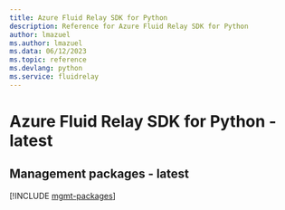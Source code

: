 ```yaml
---
title: Azure Fluid Relay SDK for Python
description: Reference for Azure Fluid Relay SDK for Python
author: lmazuel
ms.author: lmazuel
ms.data: 06/12/2023
ms.topic: reference
ms.devlang: python
ms.service: fluidrelay
---
```

# Azure Fluid Relay SDK for Python - latest

## Management packages - latest
[!INCLUDE [mgmt-packages](fluid-relay-mgmt-index.md)]